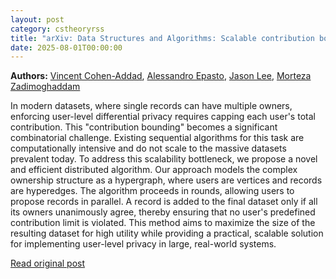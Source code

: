 ```yaml
---
layout: post
category: cstheoryrss
title: "arXiv: Data Structures and Algorithms: Scalable contribution bounding to achieve privacy"
date: 2025-08-01T00:00:00
---
```


**Authors:** [Vincent Cohen-Addad](https://dblp.uni-trier.de/search?q=Vincent+Cohen-Addad), [Alessandro Epasto](https://dblp.uni-trier.de/search?q=Alessandro+Epasto), [Jason Lee](https://dblp.uni-trier.de/search?q=Jason+Lee), [Morteza Zadimoghaddam](https://dblp.uni-trier.de/search?q=Morteza+Zadimoghaddam)

In modern datasets, where single records can have multiple owners, enforcing
user-level differential privacy requires capping each user's total
contribution. This "contribution bounding" becomes a significant combinatorial
challenge. Existing sequential algorithms for this task are computationally
intensive and do not scale to the massive datasets prevalent today. To address
this scalability bottleneck, we propose a novel and efficient distributed
algorithm. Our approach models the complex ownership structure as a hypergraph,
where users are vertices and records are hyperedges. The algorithm proceeds in
rounds, allowing users to propose records in parallel. A record is added to the
final dataset only if all its owners unanimously agree, thereby ensuring that
no user's predefined contribution limit is violated. This method aims to
maximize the size of the resulting dataset for high utility while providing a
practical, scalable solution for implementing user-level privacy in large,
real-world systems.

[Read original post](http://arxiv.org/abs/2507.23432v1)
